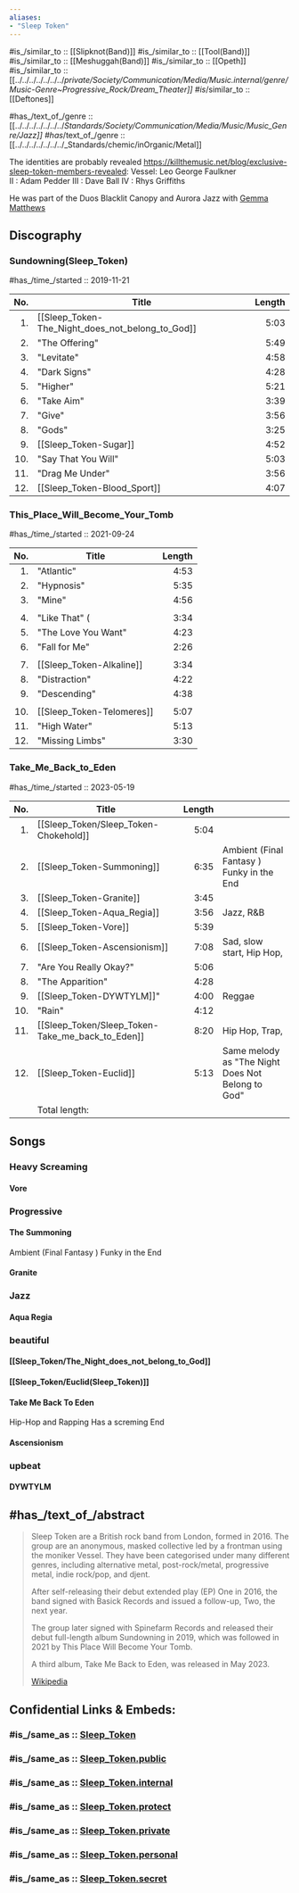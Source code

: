 ```yaml
---
aliases:
- "Sleep Token"
---
```


#is_/similar_to :: [[Slipknot(Band)]] 
#is_/similar_to :: [[Tool(Band)]] 
#is_/similar_to :: [[Meshuggah(Band)]] 
#is_/similar_to :: [[Opeth]] 
#is_/similar_to :: [[../../../../../../../_private/Society/Communication/Media/Music.internal/genre/Music-Genre~Progressive_Rock/Dream_Theater]] 
#is_/similar_to :: [[Deftones]] 

#has_/text_of_/genre :: [[../../../../../../../_Standards/Society/Communication/Media/Music/Music_Genre/Jazz]] 
#has_/text_of_/genre :: [[../../../../../../../_Standards/chemic/inOrganic/Metal]] 


The identities are probably revealed https://killthemusic.net/blog/exclusive-sleep-token-members-revealed: 
Vessel: Leo George Faulkner  
II : Adam Pedder 
III : Dave Ball 
IV : Rhys Griffiths 



He was part of the Duos Blacklit Canopy and Aurora Jazz with [Gemma Matthews](https://www.facebook.com/gemmamatthewsmusic) 

## Discography 

### Sundowning(Sleep_Token)

#has_/time_/started :: 2019-11-21 

| No. | Title                                            | Length |
| --: | ------------------------------------------------ | -----: |
|  1. | [[Sleep_Token-The_Night_does_not_belong_to_God]] |   5:03 |
|  2. | "The Offering"                                   |   5:49 |
|  3. | "Levitate"                                       |   4:58 |
|  4. | "Dark Signs"                                     |   4:28 |
|  5. | "Higher"                                         |   5:21 |
|  6. | "Take Aim"                                       |   3:39 |
|  7. | "Give"                                           |   3:56 |
|  8. | "Gods"                                           |   3:25 |
|  9. | [[Sleep_Token-Sugar]]                            |   4:52 |
| 10. | "Say That You Will"                              |   5:03 |
| 11. | "Drag Me Under"                                  |   3:56 |
| 12. | [[Sleep_Token-Blood_Sport]]                      |   4:07 |

### This_Place_Will_Become_Your_Tomb 

#has_/time_/started :: 2021-09-24  

| No. | Title                      | Length |
| --: | -------------------------- | -----: |
|  1. | "Atlantic"                 |   4:53 |
|  2. | "Hypnosis"                 |   5:35 |
|  3. | "Mine"                     |   4:56 |
|     |                            |        |
|  4. | "Like That" (              |   3:34 |
|  5. | "The Love You Want"        |   4:23 |
|  6. | "Fall for Me"              |   2:26 |
|     |                            |        |
|  7. | [[Sleep_Token-Alkaline]]   |   3:34 |
|  8. | "Distraction"              |   4:22 |
|  9. | "Descending"               |   4:38 |
|     |                            |        |
| 10. | [[Sleep_Token-Telomeres]]  |   5:07 |
| 11. | "High Water"               |   5:13 |
| 12. | "Missing Limbs"            |   3:30 |


### Take_Me_Back_to_Eden 

#has_/time_/started :: 2023-05-19 

| No. | Title                                | Length |                                                   |
| --: | ------------------------------------ | -----: | :------------------------------------------------ |
|  1. | [[Sleep_Token/Sleep_Token-Chokehold]]            |   5:04 |                                                   |
|  2. | [[Sleep_Token-Summoning]]            |   6:35 | Ambient (Final Fantasy )<br>Funky in the End      |
|  3. | [[Sleep_Token-Granite]]              |   3:45 |                                                   |
|  4. | [[Sleep_Token-Aqua_Regia]]           |   3:56 | Jazz, R&B                                         |
|  5. | [[Sleep_Token-Vore]]                 |   5:39 |                                                   |
|  6. | [[Sleep_Token-Ascensionism]]         |   7:08 | Sad, slow start, Hip Hop,                         |
|  7. | "Are You Really Okay?"               |   5:06 |                                                   |
|  8. | "The Apparition"                     |   4:28 |                                                   |
|  9. | [[Sleep_Token-DYWTYLM]]"             |   4:00 | Reggae                                            |
| 10. | "Rain"                               |   4:12 |                                                   |
| 11. | [[Sleep_Token/Sleep_Token-Take_me_back_to_Eden]] |   8:20 | Hip Hop, Trap,                                    |
| 12. | [[Sleep_Token-Euclid]]               |   5:13 | Same melody as "The Night Does Not Belong to God" |
|     | Total length:                        |        |                                                   |

## Songs 

### Heavy Screaming 

#### Vore 



### Progressive 

#### The Summoning 


Ambient (Final Fantasy )
Funky in the End 


#### Granite 


### Jazz 

#### Aqua Regia 



### beautiful 

#### [[Sleep_Token/The_Night_does_not_belong_to_God]] 

#### [[Sleep_Token/Euclid(Sleep_Token)]] 
#### Take Me Back To Eden 

Hip-Hop and Rapping 
Has a screming End
#### Ascensionism 

### upbeat 


#### DYWTYLM 




## #has_/text_of_/abstract 

> Sleep Token are a British rock band from London, formed in 2016. 
> The group are an anonymous, masked collective led by a frontman using the moniker Vessel. 
> They have been categorised under many different genres, including alternative metal, 
> post-rock/metal, progressive metal, indie rock/pop, and djent. 
> 
> After self-releasing their debut extended play (EP) One in 2016, 
> the band signed with Basick Records and issued a follow-up, Two, the next year. 
> 
> The group later signed with Spinefarm Records and released their debut full-length album Sundowning in 2019, 
> which was followed in 2021 by This Place Will Become Your Tomb. 
> 
> A third album, Take Me Back to Eden, was released in May 2023.
>
> [Wikipedia](https://en.wikipedia.org/wiki/Sleep%20Token)


## Confidential Links & Embeds: 

### #is_/same_as :: [Sleep_Token](/_Standards/Society/Communication/Media/Music/Musician/Music~Band/Sleep_Token.md) 

### #is_/same_as :: [Sleep_Token.public](/_public/Society/Communication/Media/Music/Musician/Music~Band/Sleep_Token.public.md) 

### #is_/same_as :: [Sleep_Token.internal](/_internal/Society/Communication/Media/Music/Musician/Music~Band/Sleep_Token.internal.md) 

### #is_/same_as :: [Sleep_Token.protect](/_protect/Society/Communication/Media/Music/Musician/Music~Band/Sleep_Token.protect.md) 

### #is_/same_as :: [Sleep_Token.private](/_private/Society/Communication/Media/Music/Musician/Music~Band/Sleep_Token.private.md) 

### #is_/same_as :: [Sleep_Token.personal](/_personal/Society/Communication/Media/Music/Musician/Music~Band/Sleep_Token.personal.md) 

### #is_/same_as :: [Sleep_Token.secret](/_secret/Society/Communication/Media/Music/Musician/Music~Band/Sleep_Token.secret.md)

